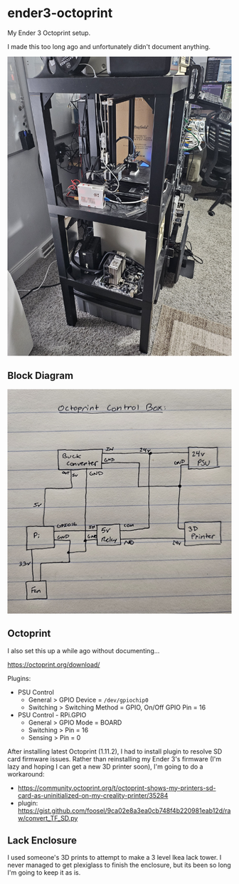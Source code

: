 # ender3-octoprint

My Ender 3 Octoprint setup.

I made this too long ago and unfortunately didn't document anything.

![lack-tower.jpg](./lack-tower.jpg)

## Block Diagram

![block-diagram.jpg](./block-diagram.jpg)

## Octoprint

I also set this up a while ago without documenting...

https://octoprint.org/download/

Plugins:

- PSU Control
  - General > GPIO Device = `/dev/gpiochip0`
  - Switching > Switching Method = GPIO, On/Off GPIO Pin = 16
- PSU Control - RPi.GPIO
  - General > GPIO Mode = BOARD
  - Switching > Pin = 16
  - Sensing > Pin = 0

After installing latest Octoprint (1.11.2), I had to install plugin to resolve SD card firmware issues.
Rather than reinstalling my Ender 3's firmware (I'm lazy and hoping I can get a new 3D printer soon), I'm going to do a workaround:
- https://community.octoprint.org/t/octoprint-shows-my-printers-sd-card-as-uninitialized-on-my-creality-printer/35284
- plugin: https://gist.github.com/foosel/9ca02e8a3ea0cb748f4b220981eab12d/raw/convert_TF_SD.py

## Lack Enclosure

I used someone's 3D prints to attempt to make a 3 level Ikea lack tower.
I never managed to get plexiglass to finish the enclosure, but its been so long I'm going to keep it as is.
